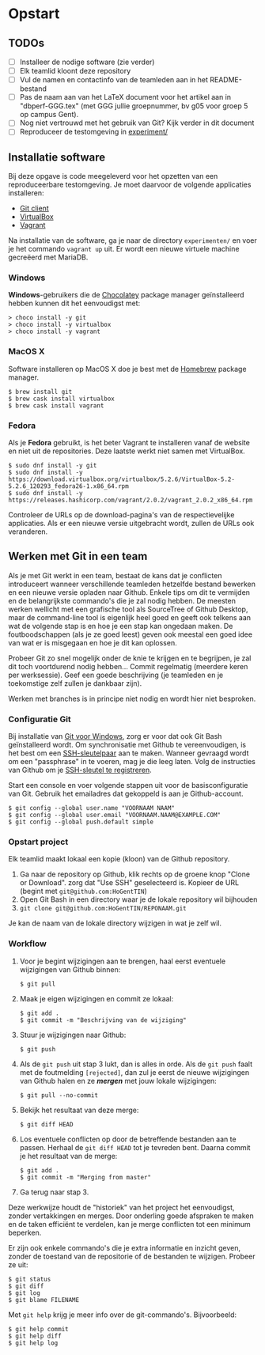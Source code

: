# Opstart

## TODOs

- [ ] Installeer de nodige software (zie verder)
- [ ] Elk teamlid kloont deze repository
- [ ] Vul de namen en contactinfo van de teamleden aan in het README-bestand
- [ ] Pas de naam aan van het LaTeX document voor het artikel aan in "dbperf-GGG.tex" (met GGG jullie groepnummer, bv g05 voor groep 5 op campus Gent).
- [ ] Nog niet vertrouwd met het gebruik van Git? Kijk verder in dit document
- [ ] Reproduceer de testomgeving in [experiment/](experiment/)

## Installatie software

Bij deze opgave is code meegeleverd voor het opzetten van een reproduceerbare testomgeving. Je moet daarvoor de volgende applicaties installeren:

- [Git client](https://git-scm.com/downloads)
- [VirtualBox](https://www.virtualbox.org/wiki/Downloads)
- [Vagrant](https://www.vagrantup.com/downloads.html)

Na installatie van de software, ga je naar de directory `experimenten/` en voer je het commando `vagrant up` uit. Er wordt een nieuwe virtuele machine gecreëerd met MariaDB.

### Windows

**Windows**-gebruikers die de [Chocolatey](https://chocolatey.org/) package manager geïnstalleerd hebben kunnen dit het eenvoudigst met:

```console
> choco install -y git
> choco install -y virtualbox
> choco install -y vagrant
```

### MacOS X

Software installeren op MacOS X doe je best met de [Homebrew](https://brew.sh/) package manager.

```console
$ brew install git
$ brew cask install virtualbox
$ brew cask install vagrant
```

### Fedora

Als je **Fedora** gebruikt, is het beter Vagrant te installeren vanaf de website en niet uit de repositories. Deze laatste werkt niet samen met VirtualBox.

```console
$ sudo dnf install -y git
$ sudo dnf install -y https://download.virtualbox.org/virtualbox/5.2.6/VirtualBox-5.2-5.2.6_120293_fedora26-1.x86_64.rpm
$ sudo dnf install -y https://releases.hashicorp.com/vagrant/2.0.2/vagrant_2.0.2_x86_64.rpm
```

Controleer de URLs op de download-pagina's van de respectievelijke applicaties. Als er een nieuwe versie uitgebracht wordt, zullen de URLs ook veranderen.

## Werken met Git in een team

Als je met Git werkt in een team, bestaat de kans dat je conflicten introduceert wanneer verschillende teamleden hetzelfde bestand bewerken en een nieuwe versie opladen naar Github. Enkele tips om dit te vermijden en de belangrijkste commando's die je zal nodig hebben. De meesten werken wellicht met een grafische tool als SourceTree of Github Desktop, maar de command-line tool is eigenlijk heel goed en geeft ook telkens aan wat de volgende stap is en hoe je een stap kan ongedaan maken. De foutboodschappen (als je ze goed leest) geven ook meestal een goed idee van wat er is misgegaan en hoe je dit kan oplossen.

Probeer Git zo snel mogelijk onder de knie te krijgen en te begrijpen, je zal dit toch voortdurend nodig hebben... Commit regelmatig (meerdere keren per werksessie). Geef een goede beschrijving (je teamleden en je toekomstige zelf zullen je dankbaar zijn).

Werken met branches is in principe niet nodig en wordt hier niet besproken.

### Configuratie Git

Bij installatie van [Git voor Windows](https://git-scm.com/download/), zorg er voor dat ook Git Bash geïnstalleerd wordt. Om synchronisatie met Github te vereenvoudigen, is het best om een [SSH-sleutelpaar](https://help.github.com/articles/generating-a-new-ssh-key-and-adding-it-to-the-ssh-agent/) aan te maken. Wanneer gevraagd wordt om een "passphrase" in te voeren, mag je die leeg laten. Volg de instructies van Github om je [SSH-sleutel te registreren](https://help.github.com/articles/adding-a-new-ssh-key-to-your-github-account/).

Start een console en voer volgende stappen uit voor de basisconfiguratie van Git. Gebruik het emailadres dat gekoppeld is aan je Github-account.

```
$ git config --global user.name "VOORNAAM NAAM"
$ git config --global user.email "VOORNAAM.NAAM@EXAMPLE.COM"
$ git config --global push.default simple
```

### Opstart project

Elk teamlid maakt lokaal een kopie (kloon) van de Github repository.

1. Ga naar de repository op Github, klik rechts op de groene knop "Clone or Download". zorg dat "Use SSH" geselecteerd is. Kopieer de URL (begint met `git@github.com:HoGentTIN`)
2. Open Git Bash in een directory waar je de lokale repository wil bijhouden
3. `git clone git@github.com:HoGentTIN/REPONAAM.git`

Je kan de naam van de lokale directory wijzigen in wat je zelf wil.

### Workflow

1. Voor je begint wijzigingen aan te brengen, haal eerst eventuele wijzigingen van Github binnen:

    ```
    $ git pull
    ```

2. Maak je eigen wijzigingen en commit ze lokaal:

    ```
    $ git add .
    $ git commit -m "Beschrijving van de wijziging"
    ```

3. Stuur je wijzigingen naar Github:

    ```
    $ git push
    ```

4. Als de `git push` uit stap 3 lukt, dan is alles in orde. Als de `git push` faalt met de foutmelding `[rejected]`, dan zul je eerst de nieuwe wijzigingen van Github halen en ze ***mergen*** met jouw lokale wijzigingen:

    ```
    $ git pull --no-commit
    ```

5. Bekijk het resultaat van deze merge:

    ```
    $ git diff HEAD
    ```

6. Los eventuele conflicten op door de betreffende bestanden aan te passen. Herhaal de `git diff HEAD` tot je tevreden bent. Daarna commit je het resultaat van de merge:

	```
	$ git add .
	$ git commit -m "Merging from master"
	```

7. Ga terug naar stap 3.

Deze werkwijze houdt de "historiek" van het project het eenvoudigst, zonder vertakkingen en merges. Door onderling goede afspraken te maken en de taken efficiënt te verdelen, kan je merge conflicten tot een minimum beperken.

Er zijn ook enkele commando's die je extra informatie en inzicht geven, zonder de toestand van de repositorie of de bestanden te wijzigen. Probeer ze uit:

```
$ git status
$ git diff
$ git log
$ git blame FILENAME
```

Met `git help` krijg je meer info over de git-commando's. Bijvoorbeeld:

```
$ git help commit
$ git help diff
$ git help log
```
